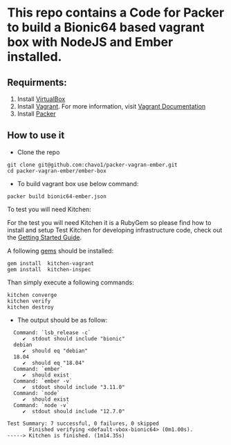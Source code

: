 # This repo contains a Code for Packer to build a Bionic64 based vagrant box with NodeJS and Ember installed.

## Requirments:

1.  Install [VirtualBox](https://www.virtualbox.org/wiki/Downloads)
2.  Install [Vagrant](https://www.vagrantup.com). For more information, visit [Vagrant Documentation](https://docs.vagrantup.com/v2/)
3.  Install [Packer](http://www.packer.io)

## How to use it
- Clone the repo
```
git clone git@github.com:chavo1/packer-vagran-ember.git
cd packer-vagran-ember/ember-box
```
- To build vagrant box use below command:
```
packer build bionic64-ember.json
```
To test you will need Kitchen:

For the test you will need Kitchen it is a RubyGem so please find how to install and setup Test Kitchen for developing infrastructure code, check out the [Getting Started Guide](http://kitchen.ci/docs/getting-started/).

A following [gems](https://guides.rubygems.org/what-is-a-gem/) should be installed:

```
gem install  kitchen-vagrant
gem install  kitchen-inspec
```
Than simply execute a following commands:

```
kitchen converge
kitchen verify
kitchen destroy
```
- The output should be as follow:
```
  Command: `lsb_release -c`
     ✔  stdout should include "bionic"
  debian
     ✔  should eq "debian"
  18.04
     ✔  should eq "18.04"
  Command: `ember`
     ✔  should exist
  Command: `ember -v`
     ✔  stdout should include "3.11.0"
  Command: `node`
     ✔  should exist
  Command: `node -v`
     ✔  stdout should include "12.7.0"

Test Summary: 7 successful, 0 failures, 0 skipped
       Finished verifying <default-vbox-bionic64> (0m1.00s).
-----> Kitchen is finished. (1m14.35s)
```


